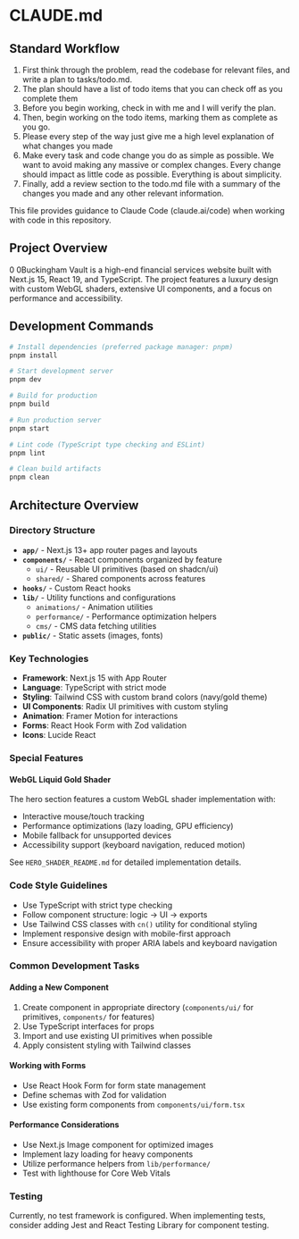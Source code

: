 # CLAUDE.md

## Standard Workflow
1.    First think through the problem, read the codebase for relevant files, and write a plan to tasks/todo.md.
2.    The plan should have a list of todo items that you can check off as you complete them
3.    Before you begin working, check in with me and I will verify the plan.
4.    Then, begin working on the todo items, marking them as complete as you go.
5.    Please every step of the way just give me a high level explanation of what changes you made
6.    Make every task and code change you do as simple as possible. We want to avoid making any massive or complex changes. Every change should impact as little code as possible. Everything is about simplicity.
7.    Finally, add a review section to the todo.md file with a summary of the changes you made and any other relevant information.

This file provides guidance to Claude Code (claude.ai/code) when working with code in this repository.

## Project Overview
0
0Buckingham Vault is a high-end financial services website built with Next.js 15, React 19, and TypeScript. The project features a luxury design with custom WebGL shaders, extensive UI components, and a focus on performance and accessibility.

## Development Commands

```bash
# Install dependencies (preferred package manager: pnpm)
pnpm install

# Start development server
pnpm dev

# Build for production
pnpm build

# Run production server
pnpm start

# Lint code (TypeScript type checking and ESLint)
pnpm lint

# Clean build artifacts
pnpm clean
```

## Architecture Overview

### Directory Structure
- **`app/`** - Next.js 13+ app router pages and layouts
- **`components/`** - React components organized by feature
  - `ui/` - Reusable UI primitives (based on shadcn/ui)
  - `shared/` - Shared components across features
- **`hooks/`** - Custom React hooks
- **`lib/`** - Utility functions and configurations
  - `animations/` - Animation utilities
  - `performance/` - Performance optimization helpers
  - `cms/` - CMS data fetching utilities
- **`public/`** - Static assets (images, fonts)

### Key Technologies
- **Framework**: Next.js 15 with App Router
- **Language**: TypeScript with strict mode
- **Styling**: Tailwind CSS with custom brand colors (navy/gold theme)
- **UI Components**: Radix UI primitives with custom styling
- **Animation**: Framer Motion for interactions
- **Forms**: React Hook Form with Zod validation
- **Icons**: Lucide React

### Special Features

#### WebGL Liquid Gold Shader
The hero section features a custom WebGL shader implementation with:
- Interactive mouse/touch tracking
- Performance optimizations (lazy loading, GPU efficiency)
- Mobile fallback for unsupported devices
- Accessibility support (keyboard navigation, reduced motion)

See `HERO_SHADER_README.md` for detailed implementation details.

### Code Style Guidelines
- Use TypeScript with strict type checking
- Follow component structure: logic → UI → exports
- Use Tailwind CSS classes with `cn()` utility for conditional styling
- Implement responsive design with mobile-first approach
- Ensure accessibility with proper ARIA labels and keyboard navigation

### Common Development Tasks

#### Adding a New Component
1. Create component in appropriate directory (`components/ui/` for primitives, `components/` for features)
2. Use TypeScript interfaces for props
3. Import and use existing UI primitives when possible
4. Apply consistent styling with Tailwind classes

#### Working with Forms
- Use React Hook Form for form state management
- Define schemas with Zod for validation
- Use existing form components from `components/ui/form.tsx`

#### Performance Considerations
- Use Next.js Image component for optimized images
- Implement lazy loading for heavy components
- Utilize performance helpers from `lib/performance/`
- Test with lighthouse for Core Web Vitals

### Testing
Currently, no test framework is configured. When implementing tests, consider adding Jest and React Testing Library for component testing.